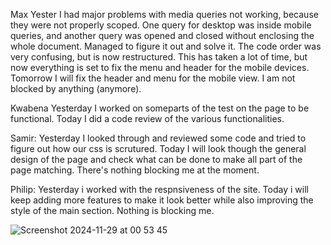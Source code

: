 Max
Yester I had major problems with media queries not working, because they were not properly scoped. One query for desktop was inside mobile queries, and another query was opened and closed without enclosing the whole document. Managed to figure it out and solve it. The code order was very confusing, but is now restructured. This has taken a lot of time, but now everything is set to fix the menu and header for the mobile devices. Tomorrow I will fix the header and menu for the mobile view. I am not blocked by anything (anymore).

Kwabena
Yesterday I worked on someparts of the test on the page to be functional.
Today I did a code review of the various functionalities.

Samir:
Yesterday I looked through and reviewed some code and tried to figure out how our css is scrutured.
Today I will look though the general design of the page and check what can be done to make all part of the page matching.
There's nothing blocking me at the moment.

Philip:
Yesterday i worked with the respnsiveness of the site. Today i will keep adding more features to make it look better while also improving the style of the main section. Nothing is blocking me.

![Screenshot 2024-11-29 at 00 53 45](https://github.com/user-attachments/assets/ec19671d-5088-4891-8cc0-56e6cbd04e20)
